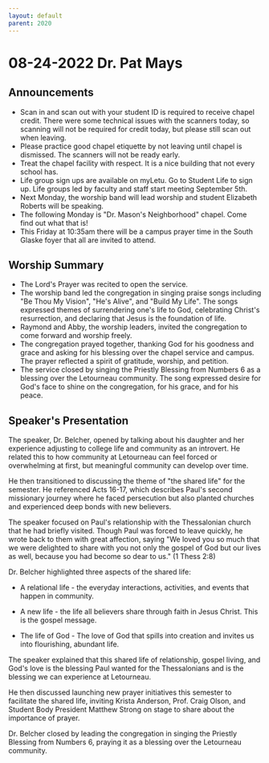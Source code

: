 ```yaml
---
layout: default
parent: 2020
---
```

# 08-24-2022 Dr. Pat Mays



## Announcements

- Scan in and scan out with your student ID is required to receive chapel credit. There were some technical issues with the scanners today, so scanning will not be required for credit today, but please still scan out when leaving.  
- Please practice good chapel etiquette by not leaving until chapel is dismissed. The scanners will not be ready early.
- Treat the chapel facility with respect. It is a nice building that not every school has.
- Life group sign ups are available on myLetu. Go to Student Life to sign up. Life groups led by faculty and staff start meeting September 5th.  
- Next Monday, the worship band will lead worship and student Elizabeth Roberts will be speaking.  
- The following Monday is "Dr. Mason's Neighborhood" chapel. Come find out what that is!
- This Friday at 10:35am there will be a campus prayer time in the South Glaske foyer that all are invited to attend.


## Worship Summary

- The Lord's Prayer was recited to open the service.
- The worship band led the congregation in singing praise songs including "Be Thou My Vision", "He's Alive", and "Build My Life". The songs expressed themes of surrendering one's life to God, celebrating Christ's resurrection, and declaring that Jesus is the foundation of life.
- Raymond and Abby, the worship leaders, invited the congregation to come forward and worship freely. 
- The congregation prayed together, thanking God for his goodness and grace and asking for his blessing over the chapel service and campus. The prayer reflected a spirit of gratitude, worship, and petition.
- The service closed by singing the Priestly Blessing from Numbers 6 as a blessing over the Letourneau community. The song expressed desire for God's face to shine on the congregation, for his grace, and for his peace.


## Speaker's Presentation

The speaker, Dr. Belcher, opened by talking about his daughter and her experience adjusting to college life and community as an introvert. He related this to how community at Letourneau can feel forced or overwhelming at first, but meaningful community can develop over time. 

He then transitioned to discussing the theme of "the shared life" for the semester. He referenced Acts 16-17, which describes Paul's second missionary journey where he faced persecution but also planted churches and experienced deep bonds with new believers. 

The speaker focused on Paul's relationship with the Thessalonian church that he had briefly visited. Though Paul was forced to leave quickly, he wrote back to them with great affection, saying "We loved you so much that we were delighted to share with you not only the gospel of God but our lives as well, because you had become so dear to us." (1 Thess 2:8)

Dr. Belcher highlighted three aspects of the shared life:

- A relational life - the everyday interactions, activities, and events that happen in community.

- A new life - the life all believers share through faith in Jesus Christ. This is the gospel message. 

- The life of God - The love of God that spills into creation and invites us into flourishing, abundant life. 

The speaker explained that this shared life of relationship, gospel living, and God's love is the blessing Paul wanted for the Thessalonians and is the blessing we can experience at Letourneau. 

He then discussed launching new prayer initiatives this semester to facilitate the shared life, inviting Krista Anderson, Prof. Craig Olson, and Student Body President Matthew Strong on stage to share about the importance of prayer.

Dr. Belcher closed by leading the congregation in singing the Priestly Blessing from Numbers 6, praying it as a blessing over the Letourneau community.